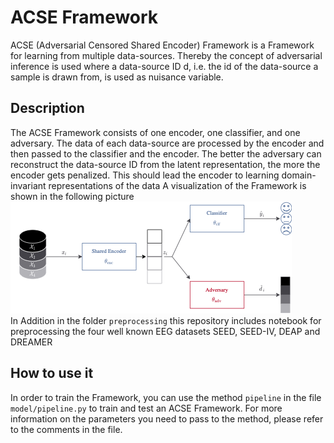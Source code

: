 # ACSE Framework
ACSE (Adversarial Censored Shared Encoder) Framework is a Framework for learning from multiple data-sources. Thereby the concept of adversarial inference is used where a data-source ID d, i.e. the id of the data-source a sample is drawn from, is used as nuisance variable.

## Description
The ACSE Framework consists of one encoder, one classifier, and one adversary. The data of each data-source are processed by the encoder and then passed to the classifier and the encoder. The better the adversary can reconstruct the data-source ID from the latent representation, the more the encoder gets penalized. This should lead the encoder to learning domain-invariant representations of the data A visualization of the Framework is shown in the following picture<br/>
![ACSE Framework Architecture](img/ACSE_Architecture.png) <br/>
In Addition in the folder `preprocessing` this repository includes notebook for preprocessing the four well known EEG datasets SEED, SEED-IV, DEAP and DREAMER

## How to use it
In order to train the Framework, you can use the method `pipeline` in the file `model/pipeline.py` to train and test an ACSE Framework. For more information on the parameters you need to pass to the method, please refer to the comments in the file.